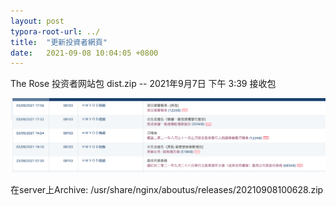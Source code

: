 ```yaml
---
layout: post
typora-root-url: ../
title:  "更新投資者網頁"
date:   2021-09-08 10:04:05 +0800
---
```


The Rose 投资者网站包 dist.zip  -- 2021年9月7日 下午 3:39 接收包

![](/img/image-20210908100405922.png)

在server上Archive:  /usr/share/nginx/aboutus/releases/20210908100628.zip

